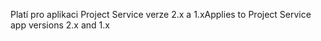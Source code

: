 <span data-ttu-id="fc27c-101">Platí pro aplikaci Project Service verze 2.x a 1.x</span><span class="sxs-lookup"><span data-stu-id="fc27c-101">Applies to Project Service app versions 2.x and 1.x</span></span>
